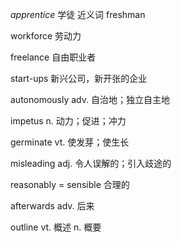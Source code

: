 *apprentice*  学徒      近义词 freshman

workforce    劳动力

freelance   自由职业者

start-ups  新兴公司，新开张的企业

autonomously  adv. 自治地；独立自主地 

impetus  n. 动力；促进；冲力 

germinate vt. 使发芽；使生长 

misleading  adj. 令人误解的；引入歧途的 

reasonably = sensible  合理的

afterwards adv. 后来

outline  vt. 概述  n. 概要